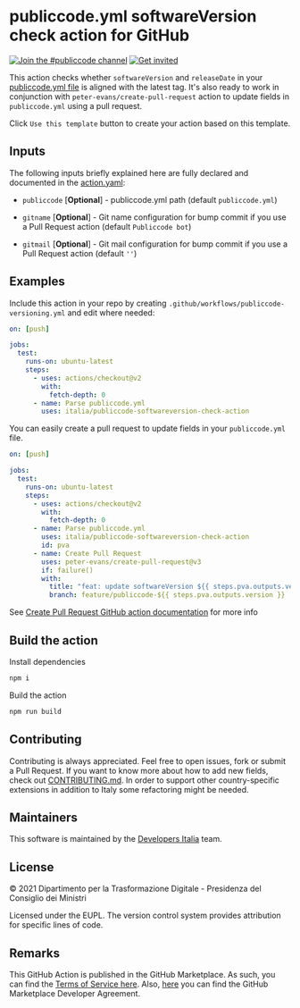 # publiccode.yml softwareVersion check action for GitHub

[![Join the #publiccode channel](https://img.shields.io/badge/Slack%20channel-%23publiccode-blue.svg?logo=slack)](https://developersitalia.slack.com/messages/CAM3F785T)
[![Get invited](https://slack.developers.italia.it/badge.svg)](https://slack.developers.italia.it/)

This action checks whether `softwareVersion` and `releaseDate` in your 
[publiccode.yml file](https://github.com/italia/publiccode.yml) is 
aligned with the latest tag. It's also ready to work in conjunction with
`peter-evans/create-pull-request` action to update fields in `publiccode.yml` 
using a pull request.

Click `Use this template` button to create your action based on this template.

## Inputs

The following inputs briefly explained here are fully declared and documented in the [action.yaml](action.yaml):

* `publiccode` [**Optional**] - publiccode.yml path (default `publiccode.yml`)

* `gitname` [**Optional**] - Git name configuration for bump commit if you use a Pull Request action (default `Publiccode bot`)

* `gitmail` [**Optional**] - Git mail configuration for bump commit if you use a Pull Request action (default `''`)

## Examples

Include this action in your repo by creating 
`.github/workflows/publiccode-versioning.yml` and edit where needed:

```yml
on: [push]

jobs:
  test:
    runs-on: ubuntu-latest
    steps:
      - uses: actions/checkout@v2
        with:
          fetch-depth: 0
      - name: Parse publiccode.yml
        uses: italia/publiccode-softwareversion-check-action
```

You can easily create a pull request to update fields in your `publiccode.yml` 
file.

```yml
on: [push]

jobs:
  test:
    runs-on: ubuntu-latest
    steps:
      - uses: actions/checkout@v2
        with:
          fetch-depth: 0
      - name: Parse publiccode.yml
        uses: italia/publiccode-softwareversion-check-action
        id: pva
      - name: Create Pull Request
        uses: peter-evans/create-pull-request@v3
        if: failure()
        with:
          title: "feat: update softwareVersion ${{ steps.pva.outputs.version }} in publiccode.yml"
          branch: feature/publiccode-${{ steps.pva.outputs.version }}
```

See [Create Pull Request GitHub action documentation](https://github.com/marketplace/actions/create-pull-request) 
for more info

## Build the action

Install dependencies

```sh
npm i
```

Build the action

```sh
npm run build
```

## Contributing

Contributing is always appreciated.
Feel free to open issues, fork or submit a Pull Request.
If you want to know more about how to add new fields, check out [CONTRIBUTING.md](CONTRIBUTING.md).
In order to support other country-specific extensions in addition to Italy some
refactoring might be needed.

## Maintainers

This software is maintained by the
[Developers Italia](https://developers.italia.it/) team.

## License

© 2021 Dipartimento per la Trasformazione Digitale - Presidenza del Consiglio dei
Ministri

Licensed under the EUPL.
The version control system provides attribution for specific lines of code.

## Remarks

This GitHub Action is published in the GitHub Marketplace.
As such, you can find the [Terms of Service here](https://docs.github.com/en/free-pro-team@latest/github/site-policy/github-marketplace-terms-of-service).
Also, [here](https://docs.github.com/en/free-pro-team@latest/github/site-policy/github-marketplace-developer-agreement)
you can find the GitHub Marketplace Developer Agreement.